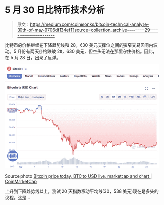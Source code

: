 # 5 月 30 日比特币技术分析

> 原文：<https://medium.com/coinmonks/bitcoin-technical-analyse-30th-of-may-9706df134ef1?source=collection_archive---------29----------------------->

比特币的价格继续在下降趋势线和 28，630 美元支撑位之间的狭窄交易区间内波动。5 月份有两天价格跌破 28，630 美元，但空头无法在那里守住价格。因此，在 5 月 28 日，出现了反弹。

![](img/370ac21c9e61a5d526245c6aabfdc091.png)

Source photo [Bitcoin price today, BTC to USD live, marketcap and chart | CoinMarketCap](https://coinmarketcap.com/currencies/bitcoin/)

上升到下降趋势线以上，测试 20 天指数移动平均线(30，538 美元)现在是多头的议程。这是…